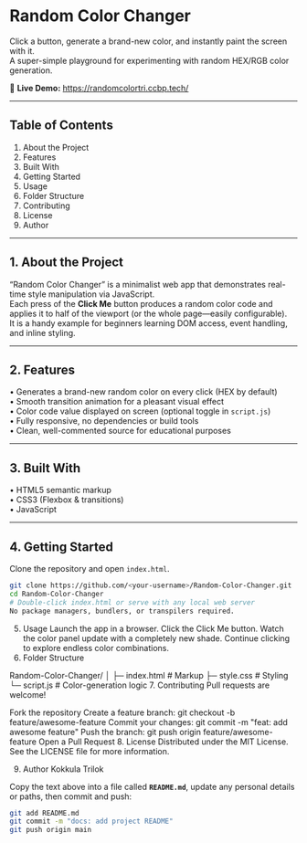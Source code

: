 # Random Color Changer

Click a button, generate a brand-new color, and instantly paint the screen with it.  
A super-simple playground for experimenting with random HEX/RGB color generation.

🔗 **Live Demo:** https://randomcolortri.ccbp.tech/

---

## Table of Contents
1. About the Project  
2. Features  
3. Built With  
4. Getting Started  
5. Usage  
6. Folder Structure  
7. Contributing  
8. License  
9. Author  

---

## 1. About the Project
“Random Color Changer” is a minimalist web app that demonstrates real-time style manipulation via JavaScript.  
Each press of the **Click Me** button produces a random color code and applies it to half of the viewport (or the whole page—easily configurable).  
It is a handy example for beginners learning DOM access, event handling, and inline styling.

---

## 2. Features
• Generates a brand-new random color on every click (HEX by default)  
• Smooth transition animation for a pleasant visual effect  
• Color code value displayed on screen (optional toggle in `script.js`)  
• Fully responsive, no dependencies or build tools  
• Clean, well-commented source for educational purposes  

---

## 3. Built With
• HTML5 semantic markup  
• CSS3 (Flexbox & transitions)  
• JavaScript

---

## 4. Getting Started

Clone the repository and open `index.html`.

```bash
git clone https://github.com/<your-username>/Random-Color-Changer.git
cd Random-Color-Changer
# Double-click index.html or serve with any local web server
No package managers, bundlers, or transpilers required.
```
5. Usage
Launch the app in a browser.
Click the Click Me button.
Watch the color panel update with a completely new shade.
Continue clicking to explore endless color combinations.
6. Folder Structure

Random-Color-Changer/
│
├─ index.html      # Markup
├─ style.css       # Styling
└─ script.js       # Color-generation logic
7. Contributing
Pull requests are welcome!

Fork the repository
Create a feature branch: git checkout -b feature/awesome-feature
Commit your changes: git commit -m "feat: add awesome feature"
Push the branch: git push origin feature/awesome-feature
Open a Pull Request
8. License
Distributed under the MIT License. See the LICENSE file for more information.

9. Author
Kokkula Trilok



Copy the text above into a file called **`README.md`**, update any personal details or paths, then commit and push:

```bash
git add README.md
git commit -m "docs: add project README"
git push origin main
